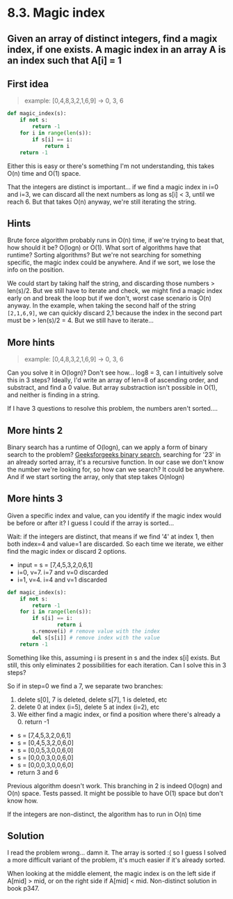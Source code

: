 # 8.3. Magic index

## Given an array of **distinct** integers, find a magix index, if one exists. A magic index in an array A is an index such that A[i] = 1

## First idea

> example: [0,4,8,3,2,1,6,9] -> 0, 3, 6

```python
def magic_index(s):
    if not s:
        return -1
    for i in range(len(s)):
        if s[i] == i:
            return i
    return -1
```

Either this is easy or there's something I'm not understanding, this takes O(n) time and O(1) space.

That the integers are distinct is important... if we find a magic index in i=0 and i=3, we can discard all the next numbers as long as s[i] < 3, until we reach 6. But that takes O(n) anyway, we're still iterating the string.

## Hints

Brute force algorithm probably runs in O(n) time, if we're trying to beat that, how should it be? O(logn) or O(1). What sort of algorithms have that runtime? Sorting algorithms? But we're not searching for something specific, the magic index could be anywhere. And if we sort, we lose the info on the position.

We could start by taking half the string, and discarding those numbers > len(s)/2. But we still have to iterate and check, we might find a magic index early on and break the loop but if we don't, worst case scenario is O(n) anyway. In the example, when taking the second half of the string `[2,1,6,9]`, we can quickly discard 2,1 because the index in the second part must be > len(s)/2 = 4. But we still have to iterate...

## More hints

> example: [0,4,8,3,2,1,6,9] -> 0, 3, 6

Can you solve it in O(logn)? Don't see how... log8 = 3, can I intuitively solve this in 3 steps? Ideally, I'd write an array of len=8 of ascending order, and substract, and find a 0 value. But array substraction isn't possible in O(1), and neither is finding in a string.

If I have 3 questions to resolve this problem, the numbers aren't sorted....

## More hints 2

Binary search has a runtime of O(logn), can we apply a form of binary search to the problem? [Geeksforgeeks binary search](https://www.geeksforgeeks.org/binary-search/), searching for '23' in an already sorted array, it's a recursive function. In our case we don't know the number we're looking for, so how can we search? It could be anywhere. And if we start sorting the array, only that step takes O(nlogn)

## More hints 3

Given a specific index and value, can you identify if the magic index would be before or after it? I guess I could if the array is sorted...

Wait: if the integers are distinct, that means if we find '4' at index 1, then both index=4 and value=1 are discarded. So each time we iterate, we either find the magic index or discard 2 options.

* input = s = [7,4,5,3,2,0,6,1]
* i=0, v=7. i=7 and v=0 discarded
* i=1, v=4. i=4 and v=1 discarded

```python
def magic_index(s):
    if not s:
        return -1
    for i in range(len(s)):
        if s[i] == i:
                return i
        s.remove(i) # remove value with the index
        del s[s[i]] # remove index with the value
    return -1
```

Something like this, assuming i is present in s and the index s[i] exists. But still, this only eliminates 2 possibilities for each iteration. Can I solve this in 3 steps?

So if in step=0 we find a 7, we separate two branches:

1. delete s[0], 7 is deleted, delete s[7], 1 is deleted, etc
2. delete 0 at index (i=5), delete 5 at index (i=2), etc
3. We either find a magic index, or find a position where there's already a 0. return -1

* s = [7,4,5,3,2,0,6,1]
* s = [0,4,5,3,2,0,6,0]
* s = [0,0,5,3,0,0,6,0]
* s = [0,0,0,3,0,0,6,0]
* s = [0,0,0,3,0,0,6,0]
* return 3 and 6

Previous algorithm doesn't work. This branching in 2 is indeed O(logn) and O(n) space. Tests passed. It might be possible to have O(1) space but don't know how.

If the integers are non-distinct, the algorithm has to run in O(n) time

## Solution

I read the problem wrong... damn it. The array is sorted :( so I guess I solved a more difficult variant of the problem, it's much easier if it's already sorted.

When looking at the middle element, the magic index is on the left side if A[mid] > mid, or on the right side if A[mid] < mid. Non-distinct solution in book p347.